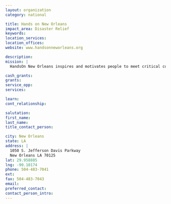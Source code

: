 ```yaml
---
layout: organization
category: national

title: Hands on New Orleans
impact_area: Disaster Relief
keywords: 
location_services: 
location_offices: 
website: www.handsonneworleans.org

description: 
mission: |
  HandsOn New Orleans inspires and motivates people to meet critical community needs by encouraging active citizenship through meaningful service.

cash_grants: 
grants: 
service_opp: 
services: 

learn: 
cont_relationship: 

salutation: 
first_name: 
last_name: 
title_contact_person: 

city: New Orleans
state: LA
address: |
  1050 S. Jefferson Davis Parkway  
  New Orleans LA 70125
lat: 29.958885
lng: -90.10174
phone: 504-483-7041
ext: 
fax: 504-483-7043
email: 
preferred_contact: 
contact_person_intro: 
---
```

